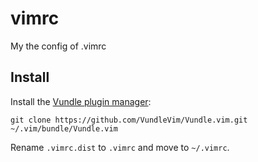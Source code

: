 vimrc
=====

My the config of .vimrc 

Install
-------

Install the [Vundle plugin manager](https://github.com/VundleVim/Vundle.vim):

```
git clone https://github.com/VundleVim/Vundle.vim.git ~/.vim/bundle/Vundle.vim
```

Rename `.vimrc.dist` to `.vimrc` and move to `~/.vimrc`.
